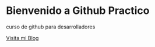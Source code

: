 # Bienvenido a Github Practico
curso de github para desarrolladores

[Visita mi Blog](http://carlossolis.mobi)
